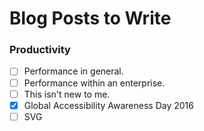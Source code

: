 # Blog Posts to Write

### Productivity
- [ ] Performance in general.
- [ ] Performance within an enterprise.
- [ ] This isn't new to me.
- [x] Global Accessibility Awareness Day 2016
- [ ] SVG
